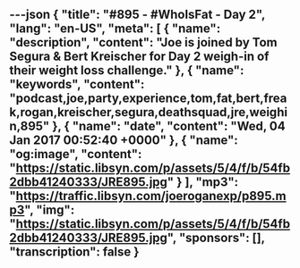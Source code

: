 ---json
{
  "title": "#895 - #WhoIsFat - Day 2",
  "lang": "en-US",
  "meta": [
    {
      "name": "description",
      "content": "Joe is joined by Tom Segura & Bert Kreischer for Day 2 weigh-in of their weight loss challenge."
    },
    {
      "name": "keywords",
      "content": "podcast,joe,party,experience,tom,fat,bert,freak,rogan,kreischer,segura,deathsquad,jre,weighin,895"
    },
    {
      "name": "date",
      "content": "Wed, 04 Jan 2017 00:52:40 +0000"
    },
    {
      "name": "og:image",
      "content": "https://static.libsyn.com/p/assets/5/4/f/b/54fb2dbb41240333/JRE895.jpg"
    }
  ],
  "mp3": "https://traffic.libsyn.com/joeroganexp/p895.mp3",
  "img": "https://static.libsyn.com/p/assets/5/4/f/b/54fb2dbb41240333/JRE895.jpg",
  "sponsors": [],
  "transcription": false
}
---
<episode-header />

<timemark seconds="0" />

<transcribe-call-to-action />

<episode-footer />